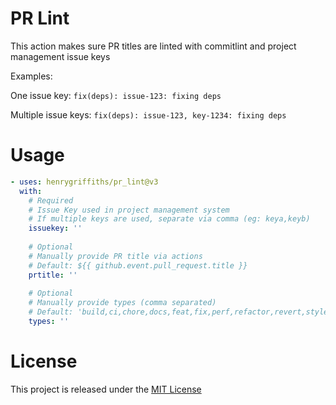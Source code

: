 # PR Lint
This action makes sure PR titles are linted with commitlint and project management issue keys

Examples:

One issue key: `fix(deps): issue-123: fixing deps`

Multiple issue keys: `fix(deps): issue-123, key-1234: fixing deps`

# Usage
```yaml
- uses: henrygriffiths/pr_lint@v3
  with:
    # Required
    # Issue Key used in project management system
    # If multiple keys are used, separate via comma (eg: keya,keyb)
    issuekey: ''
    
    # Optional
    # Manually provide PR title via actions
    # Default: ${{ github.event.pull_request.title }}
    prtitle: ''
    
    # Optional
    # Manually provide types (comma separated)
    # Default: 'build,ci,chore,docs,feat,fix,perf,refactor,revert,style,task,test'
    types: ''
```


# License

This project is released under the [MIT License](LICENSE)
